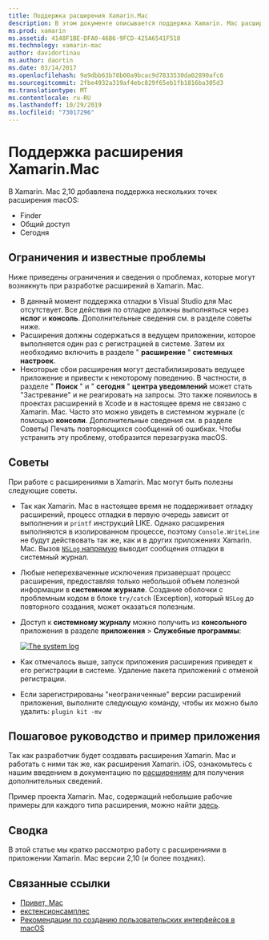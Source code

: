 ```yaml
---
title: Поддержка расширения Xamarin.Mac
description: В этом документе описывается поддержка Xamarin. Mac расширений Finder, Share и Today. В нем рассматриваются ограничения и известные проблемы, ссылки на пошаговое руководство и пример приложения, а также приводятся советы по работе с расширениями.
ms.prod: xamarin
ms.assetid: 4148F1BE-DFA0-46B6-9FCD-425A6541F510
ms.technology: xamarin-mac
author: davidortinau
ms.author: daortin
ms.date: 03/14/2017
ms.openlocfilehash: 9a9dbb63b78b00a9bcac9d7833530da02890afc6
ms.sourcegitcommit: 2fbe4932a319af4ebc829f65eb1fb1816ba305d3
ms.translationtype: MT
ms.contentlocale: ru-RU
ms.lasthandoff: 10/29/2019
ms.locfileid: "73017296"
---
```

# <a name="xamarinmac-extension-support"></a>Поддержка расширения Xamarin.Mac

В Xamarin. Mac 2,10 добавлена поддержка нескольких точек расширения macOS:

- Finder
- Общий доступ
- Сегодня

<a name="Limitations-and-Known-Issues" />

## <a name="limitations-and-known-issues"></a>Ограничения и известные проблемы

Ниже приведены ограничения и сведения о проблемах, которые могут возникнуть при разработке расширений в Xamarin. Mac.

- В данный момент поддержка отладки в Visual Studio для Mac отсутствует. Все действия по отладке должны выполняться через **нслог** и **консоль**. Дополнительные сведения см. в разделе советы ниже.
- Расширения должны содержаться в ведущем приложении, которое выполняется один раз с регистрацией в системе. Затем их необходимо включить в разделе " **расширение** " **системных настроек**. 
- Некоторые сбои расширения могут дестабилизировать ведущее приложение и привести к некоторому поведению. В частности, в разделе " **Поиск** " и " **сегодня** " **центра уведомлений** может стать "Застревание" и не реагировать на запросы. Это также появилось в проектах расширений в Xcode и в настоящее время не связано с Xamarin. Mac. Часто это можно увидеть в системном журнале (с помощью **консоли**. Дополнительные сведения см. в разделе Советы) Печать повторяющихся сообщений об ошибках. Чтобы устранить эту проблему, отобразится перезагрузка macOS.

<a name="Tips" />

## <a name="tips"></a>Советы

При работе с расширениями в Xamarin. Mac могут быть полезны следующие советы.

- Так как Xamarin. Mac в настоящее время не поддерживает отладку расширений, процесс отладки в первую очередь зависит от выполнения и `printf` инструкций LIKE. Однако расширения выполняются в изолированном процессе, поэтому `Console.WriteLine` не будут действовать так же, как и в других приложениях Xamarin. Mac. Вызов [`NSLog` напрямую](https://gist.github.com/chamons/e2e409013a449cfbe1f2fbe5547f6554) выводит сообщения отладки в системный журнал.
- Любые неперехваченные исключения призавершат процесс расширения, предоставляя только небольшой объем полезной информации в **системном журнале**. Создание оболочки с проблемным кодом в блоке `try/catch` (Exception), который `NSLog` до повторного создания, может оказаться полезным.
- Доступ к **системному журналу** можно получить из **консольного** приложения в разделе **приложения**  > **Служебные программы**:

    [![](extensions-images/extension02.png "The system log")](extensions-images/extension02.png#lightbox)
- Как отмечалось выше, запуск приложения расширения приведет к его регистрации в системе. Удаление пакета приложений с отменой регистрации. 
- Если зарегистрированы "неограниченные" версии расширений приложения, выполните следующую команду, чтобы их можно было удалить: `plugin kit -mv`

<a name="Walkthrough-and-Sample-App" />

## <a name="walkthrough-and-sample-app"></a>Пошаговое руководство и пример приложения

Так как разработчик будет создавать расширения Xamarin. Mac и работать с ними так же, как расширения Xamarin. iOS, ознакомьтесь с нашим введением в документацию по [расширениям](~/ios/platform/extensions.md) для получения дополнительных сведений.

Пример проекта Xamarin. Mac, содержащий небольшие рабочие примеры для каждого типа расширения, можно найти [здесь](https://docs.microsoft.com/samples/xamarin/mac-samples/extensionsamples).

<a name="Summary" />

## <a name="summary"></a>Сводка

В этой статье мы кратко рассмотрю работу с расширениями в приложении Xamarin. Mac версии 2,10 (и более поздних).

## <a name="related-links"></a>Связанные ссылки

- [Привет, Mac](~/mac/get-started/hello-mac.md)
- [екстенсионсамплес](https://docs.microsoft.com/samples/xamarin/mac-samples/extensionsamples)
- [Рекомендации по созданию пользовательских интерфейсов в macOS](https://developer.apple.com/design/human-interface-guidelines/macos/overview/themes/)
